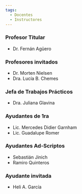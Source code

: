 ```yaml
---
tags:
  - Docentes
  - Instructores
---
```


### Profesor Titular

* Dr. Fernán Agüero

### Profesores invitados
* Dr. Morten Nielsen
* Dra. Lucía B. Chemes

### Jefa de Trabajos Prácticos
* Dra. Juliana Glavina

### Ayudantes de 1ra
* Lic. Mercedes Didier Garnham
* Lic. Guadalupe Romer

### Ayudantes Ad-Scriptos
* Sebastián Jinich
* Ramiro Quinteros

### Ayudante invitada
* Heli A. García
